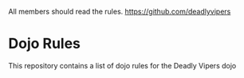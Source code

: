 All members should read the rules.
https://github.com/deadlyvipers

Dojo Rules
==========

This repository contains a list of dojo rules for the Deadly Vipers dojo


